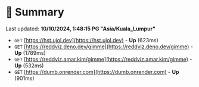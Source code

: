 # 📖 Summary
Last updated: **10/10/2024, 1:48:15 PG "Asia/Kuala_Lumpur"**

- `GET` [https://hst.ujol.dev](https://hst.ujol.dev) - **Up** (623ms)
- `GET` [https://reddviz.deno.dev/gimme](https://reddviz.deno.dev/gimme) - **Up** (1789ms)
- `GET` [https://reddviz.amar.kim/gimme](https://reddviz.amar.kim/gimme) - **Up** (532ms)
- `GET` [https://dumb.onrender.com](https://dumb.onrender.com) - **Up** (901ms)
